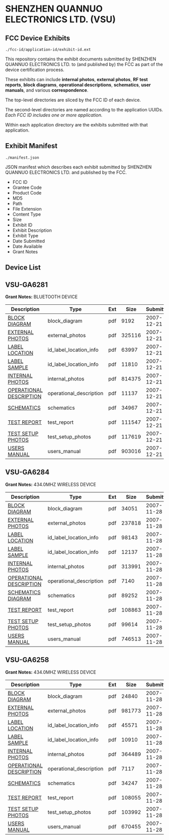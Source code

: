 # SHENZHEN QUANNUO ELECTRONICS LTD. (VSU)
## FCC Device Exhibits

```
./fcc-id/application-id/exhibit-id.ext
```

This repository contains the exhibit documents submitted by SHENZHEN QUANNUO ELECTRONICS LTD. to (and published by) the FCC as part of the device certification process.

These exhibits can include **internal photos**, **external photos**, **RF test reports**, **block diagrams**, **operational descriptions**, **schematics**, **user manuals**, and various **correspondence**.

The top-level directories are sliced by the FCC ID of each device.

The second-level directories are named according to the application UUIDs. *Each FCC ID includes one or more application.*

Within each application directory are the exhibits submitted with that application. 

## Exhibit Manifest

```
./manifest.json
```

JSON manifest which describes each exhibit submitted by SHENZHEN QUANNUO ELECTRONICS LTD. and published by the FCC.

- FCC ID
- Grantee Code
- Product Code
- MD5
- Path
- File Extension
- Content Type
- Size
- Exhibit ID
- Exhibit Description
- Exhibit Type
- Date Submitted
- Date Available
- Grant Notes

## Device List
## VSU-GA6281
**Grant Notes:** BLUETOOTH DEVICE

| Description | Type | Ext | Size | Submitted | Available |
| ----------- | ---- | --- | ---- | --------- | --------- |
| [BLOCK DIAGRAM](VSU-GA6281/0b7b78943ea8d9f5a2a97bea65f2654b/882838.pdf) | block_diagram | pdf | 9192 | 2007-12-21 | 2007-12-21 |
| [EXTERNAL PHOTOS](VSU-GA6281/0b7b78943ea8d9f5a2a97bea65f2654b/882840.pdf) | external_photos | pdf | 325116 | 2007-12-21 | 2007-12-21 |
| [LABEL LOCATION](VSU-GA6281/0b7b78943ea8d9f5a2a97bea65f2654b/882842.pdf) | id_label_location_info | pdf | 63997 | 2007-12-21 | 2007-12-21 |
| [LABEL SAMPLE](VSU-GA6281/0b7b78943ea8d9f5a2a97bea65f2654b/882843.pdf) | id_label_location_info | pdf | 11810 | 2007-12-21 | 2007-12-21 |
| [INTERNAL PHOTOS](VSU-GA6281/0b7b78943ea8d9f5a2a97bea65f2654b/882841.pdf) | internal_photos | pdf | 814375 | 2007-12-21 | 2007-12-21 |
| [OPERATIONAL DESCRIPTION](VSU-GA6281/0b7b78943ea8d9f5a2a97bea65f2654b/882839.pdf) | operational_description | pdf | 11137 | 2007-12-21 | 2007-12-21 |
| [SCHEMATICS](VSU-GA6281/0b7b78943ea8d9f5a2a97bea65f2654b/882844.pdf) | schematics | pdf | 34967 | 2007-12-21 | 2007-12-21 |
| [TEST REPORT](VSU-GA6281/0b7b78943ea8d9f5a2a97bea65f2654b/882845.pdf) | test_report | pdf | 111547 | 2007-12-21 | 2007-12-21 |
| [TEST SETUP PHOTOS](VSU-GA6281/0b7b78943ea8d9f5a2a97bea65f2654b/882846.pdf) | test_setup_photos | pdf | 117619 | 2007-12-21 | 2007-12-21 |
| [USERS MANUAL](VSU-GA6281/0b7b78943ea8d9f5a2a97bea65f2654b/882847.pdf) | users_manual | pdf | 903016 | 2007-12-21 | 2007-12-21 |
## VSU-GA6284
**Grant Notes:** 434.0MHZ WIRELESS DEVICE

| Description | Type | Ext | Size | Submitted | Available |
| ----------- | ---- | --- | ---- | --------- | --------- |
| [BLOCK DIAGRAM](VSU-GA6284/a586b026f04e20f9315e0127c1154f57/872894.pdf) | block_diagram | pdf | 34051 | 2007-11-28 | 2007-11-28 |
| [EXTERNAL PHOTOS](VSU-GA6284/a586b026f04e20f9315e0127c1154f57/872895.pdf) | external_photos | pdf | 237818 | 2007-11-28 | 2007-11-28 |
| [LABEL LOCATION](VSU-GA6284/a586b026f04e20f9315e0127c1154f57/872897.pdf) | id_label_location_info | pdf | 98143 | 2007-11-28 | 2007-11-28 |
| [LABEL SAMPLE](VSU-GA6284/a586b026f04e20f9315e0127c1154f57/872898.pdf) | id_label_location_info | pdf | 12137 | 2007-11-28 | 2007-11-28 |
| [INTERNAL PHOTOS](VSU-GA6284/a586b026f04e20f9315e0127c1154f57/872896.pdf) | internal_photos | pdf | 313991 | 2007-11-28 | 2007-11-28 |
| [OPERATIONAL DESCRIPTION](VSU-GA6284/a586b026f04e20f9315e0127c1154f57/872899.pdf) | operational_description | pdf | 7140 | 2007-11-28 | 2007-11-28 |
| [SCHEMATICS DIAGRAM](VSU-GA6284/a586b026f04e20f9315e0127c1154f57/872901.pdf) | schematics | pdf | 89252 | 2007-11-28 | 2007-11-28 |
| [TEST REPORT](VSU-GA6284/a586b026f04e20f9315e0127c1154f57/872900.pdf) | test_report | pdf | 108863 | 2007-11-28 | 2007-11-28 |
| [TEST SETUP PHOTOS](VSU-GA6284/a586b026f04e20f9315e0127c1154f57/872902.pdf) | test_setup_photos | pdf | 99614 | 2007-11-28 | 2007-11-28 |
| [USERS MANUAL](VSU-GA6284/a586b026f04e20f9315e0127c1154f57/872903.pdf) | users_manual | pdf | 746513 | 2007-11-28 | 2007-11-28 |
## VSU-GA6258
**Grant Notes:** 434.0MHZ WIRELESS DEVICE

| Description | Type | Ext | Size | Submitted | Available |
| ----------- | ---- | --- | ---- | --------- | --------- |
| [BLOCK DIAGRAM](VSU-GA6258/34813239a0e13070193d5bc085e7edaa/872904.pdf) | block_diagram | pdf | 24840 | 2007-11-28 | 2007-11-28 |
| [EXTERNAL PHOTOS](VSU-GA6258/34813239a0e13070193d5bc085e7edaa/872905.pdf) | external_photos | pdf | 981773 | 2007-11-28 | 2007-11-28 |
| [LABEL LOCATION](VSU-GA6258/34813239a0e13070193d5bc085e7edaa/872907.pdf) | id_label_location_info | pdf | 45571 | 2007-11-28 | 2007-11-28 |
| [LABEL SAMPLE](VSU-GA6258/34813239a0e13070193d5bc085e7edaa/872908.pdf) | id_label_location_info | pdf | 10910 | 2007-11-28 | 2007-11-28 |
| [INTERNAL PHOTOS](VSU-GA6258/34813239a0e13070193d5bc085e7edaa/872906.pdf) | internal_photos | pdf | 364489 | 2007-11-28 | 2007-11-28 |
| [OPERATIONAL DESCRIPTION](VSU-GA6258/34813239a0e13070193d5bc085e7edaa/872909.pdf) | operational_description | pdf | 7117 | 2007-11-28 | 2007-11-28 |
| [SCHEMATICS](VSU-GA6258/34813239a0e13070193d5bc085e7edaa/872911.pdf) | schematics | pdf | 34247 | 2007-11-28 | 2007-11-28 |
| [TEST REPORT](VSU-GA6258/34813239a0e13070193d5bc085e7edaa/872910.pdf) | test_report | pdf | 108055 | 2007-11-28 | 2007-11-28 |
| [TEST SETUP PHOTOS](VSU-GA6258/34813239a0e13070193d5bc085e7edaa/872912.pdf) | test_setup_photos | pdf | 103992 | 2007-11-28 | 2007-11-28 |
| [USERS MANUAL](VSU-GA6258/34813239a0e13070193d5bc085e7edaa/872913.pdf) | users_manual | pdf | 670455 | 2007-11-28 | 2007-11-28 |
